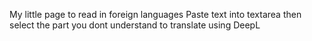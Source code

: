 My little page to read in foreign languages
Paste text into textarea then select the part you dont understand to translate using DeepL
